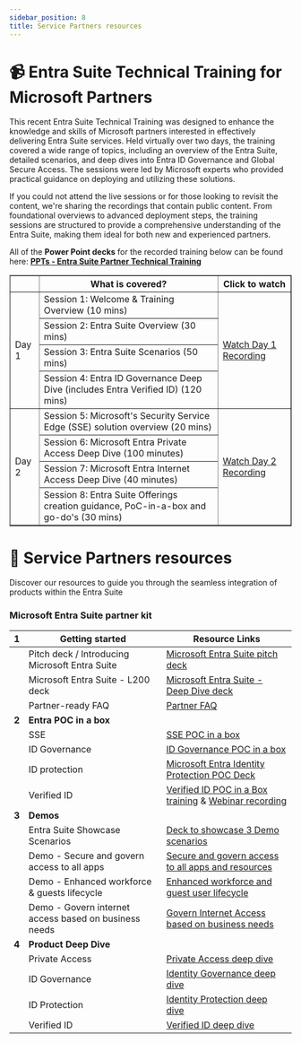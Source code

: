 ```yaml
---
sidebar_position: 8
title: Service Partners resources
---
```


# 📹 Entra Suite Technical Training for Microsoft Partners

This recent Entra Suite Technical Training was designed to enhance the knowledge and skills of Microsoft partners interested in effectively delivering Entra Suite services. Held virtually over two days, the training covered a wide range of topics, including an overview of the Entra Suite, detailed scenarios, and deep dives into Entra ID Governance and Global Secure Access. The sessions were led by Microsoft experts who provided practical guidance on deploying and utilizing these solutions.

If you could not attend the live sessions or for those looking to revisit the content, we're sharing the recordings that contain public content. From foundational overviews to advanced deployment steps, the training sessions are structured to provide a comprehensive understanding of the Entra Suite, making them ideal for both new and experienced partners.


All of the **Power Point decks** for the recorded training below can be found here: **[PPTs - Entra Suite Partner Technical Training](https://livesend.microsoft.com/i/5MXuLrGEvgEn4I___qPLUSSIGNmxcu5K8___AywrC9RUFPIJwzwNT0qSLLEB4___Ai1lMaWG80P4TMGGVImthkANsmueA1dWB6bS0dPLUSSIGNlnal0DAE8ujNtfpMPnyyJJUqyQS4viR6A1___4Fa)** 



<table border="1">
  <tr>
    <th></th>
    <th>What is covered?</th>
    <th>Click to watch</th>
  </tr>
  <tr>
    <td rowspan="4">Day 1</td>
    <td>Session 1: Welcome & Training Overview (10 mins)</td>
    <td rowspan="4"><a href="https://aka.ms/EntraSuitePartnerTechnicalTrainingDay1">Watch Day 1 Recording</a></td>
  </tr>
  <tr>
    <td>Session 2: Entra Suite Overview (30 mins)</td>
  </tr>
  <tr>
    <td>Session 3: Entra Suite Scenarios (50 mins)</td>
  </tr>
  <tr>
    <td>Session 4: Entra ID Governance Deep Dive (includes Entra Verified ID) (120 mins)</td>
  </tr>
  <tr>
    <td rowspan="4">Day 2</td>
    <td>Session 5: Microsoft's Security Service Edge (SSE) solution overview (20 mins)</td>
    <td rowspan="4"><a href="https://aka.ms/EntraSuitePartnerTechnicalTrainingDay2">Watch Day 2 Recording</a></td>
  </tr>
  <tr>
    <td>Session 6: Microsoft Entra Private Access Deep Dive (100 minutes)</td>
  </tr>
  <tr>
    <td>Session 7: Microsoft Entra Internet Access Deep Dive (40 minutes)</td>
  </tr>
  <tr>
    <td>Session 8: Entra Suite Offerings creation guidance, PoC-in-a-box and go-do's (30 mins)</td>
  </tr>
</table>


# 🤝 Service Partners resources

Discover our resources to guide you through the seamless integration of products within the Entra Suite

### Microsoft Entra Suite partner kit

| **1** | **Getting started**                        | **Resource Links** |
|---|------------------------------------------------|--------------------|
|   | Pitch deck / Introducing Microsoft Entra Suite | [Microsoft Entra Suite pitch deck](https://livesend.microsoft.com/i/5MXuLrGEvgEn4I___qPLUSSIGNmxcu5K8___AywrC9RUFPIJwzwNT2vFKdtZnd21y1h8Jt___dGBznFT___kTCkzQVohJ6MKXrkUKNb9pEz5l5x___SPLUSSIGNbIz4GrzeJEbWoo___50YMx1vbhFibWH)   |
|   | Microsoft Entra Suite - L200 deck              | [Microsoft Entra Suite - Deep Dive deck](https://livesend.microsoft.com/i/5MXuLrGEvgEn4I___qPLUSSIGNmxcu5K8___AywrC9RUFPIJwzwNT2nWJYZ785td8UOI___iS8J47TlFUlFBW___4JlCSPLUSSIGNUEjSRbx69nVLYUeZiydMwMXC7MbmSfVao3nNyrL9PLUSSIGNxRERqSuI)   |
|   | Partner-ready FAQ                              |  [Partner FAQ](https://livesend.microsoft.com/i/5MXuLrGEvgEn4I___qPLUSSIGNmxcu5K8___AywrC9RUFPIJwzwNT36xBRgQOQGZaso0XLEgYOh86yiN4a41RJIZ1c5SVzMLUWIXrlF24___dirYVGdrjDXJfSgFBGd4DgiI9lwkZAUft)       |
| **2** | **Entra POC in a box**                     |                |
|   | SSE                                            | [SSE POC in a box](https://microsoft.github.io/GlobalSecureAccess/)                              |
|   | ID Governance                                  | [ID Governance POC in a box](https://microsoft.github.io/EntraIDGovernance-Training/)                             |
|   | ID protection                                  | [Microsoft Entra Identity Protection POC Deck](../Assets/Entra_Suite_Microsoft_Identity_Protection_POC_in_a_Box.pptx)              |
|   | Verified ID                                    | [Verified ID POC in a Box training](../Assets/Entra_VID_PoC_box_April%202025_External_Training.pptx) & [Webinar recording](https://www.linkedin.com/events/7307805628092100609/comments/)            |
| **3** | **Demos**                                  |                |
|   | Entra Suite Showcase Scenarios                 | [Deck to showcase 3 Demo scenarios](https://livesend.microsoft.com/i/5MXuLrGEvgEn4I___qPLUSSIGNmxcu5K8___AywrC9RUFPIJwzwNT3gxfGtfWaHVOeY___wPSfqHEN4cFkI0DN2gAwa4eM30D___vbeBpulnuVlQXwqRW6LsBiVnJNWc7L7bFKb8l8ZCE8R)         |
|   | Demo - Secure and govern access to all apps    | [Secure and govern access to all apps and resources](https://aka.ms/EntraSuiteDemo1)               |
|   | Demo - Enhanced workforce & guests lifecycle   | [Enhanced workforce and guest user lifecycle](https://aka.ms/EntraSuiteDemo2)               |
|   | Demo - Govern internet access based on business needs    | [Govern Internet Access based on business needs](https://aka.ms/EntraSuiteDemo3)               |
| **4** | **Product Deep Dive**                      |                |
|   | Private Access                                 | [Private Access deep dive](https://livesend.microsoft.com/i/H2hvHYolpt9tohTvCXlMsc___ICFSohdoskrRXvkV5N5zM1O5ALJDaZbQtCaLbEkogpKyAGr0tg4kz27MAUW4JBLFYlyOo45nAAABHhsvx6ycpkq4jwVbBOIJ4d3TPLUSSIGNJ9Sj)         | 
|   | ID Governance                                  | [Identity Governance deep dive](https://livesend.microsoft.com/i/H2hvHYolpt9tohTvCXlMsc___ICFSohdoskrRXvkV5N5y7yZM___bEjazfIPLUSSIGN4___VAJC6zPdRS3FPLUSSIGN1lQNrt0FPLMW2G___iWd8vXbBWDViDPLUSSIGNNy5FkOkfJ8EdMxpl1w2VOUwmHXm5)                |
|   | ID Protection                                  |   [Identity Protection deep dive](https://learn.microsoft.com/en-us/entra/id-protection/overview-identity-protection)              |
|   | Verified ID                                 |   [Verified ID deep dive](https://livesend.microsoft.com/i/5MXuLrGEvgEn4I___qPLUSSIGNmxcu5K8___AywrC9RUFPIJwzwNT36xBRgQOQGZaso0XLEgYOhCcQjKVzwfVNtPaO069vxj8xYL30SB0qt3p3nU8dwWNLNUtv___EY4gG9amG9dwy6st)              |
